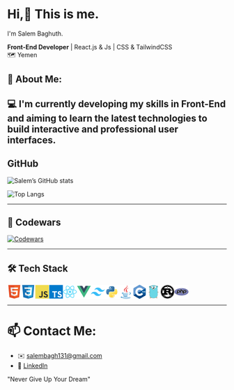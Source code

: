 # Hi,👋 This is me.
I'm Salem Baghuth.

**Front-End Developer** | React.js & Js | CSS & TailwindCSS  
🗺️ Yemen

## 🚀 About Me:

💻 I'm currently developing my skills in Front-End and aiming to learn the latest technologies to build interactive and professional user interfaces.
---

##  GitHub

![Salem’s GitHub stats](https://github-readme-stats.vercel.app/api?username=salimsaid31&show_icons=true&theme=dark)

![Top Langs](https://github-readme-stats.vercel.app/api/top-langs/?username=salimsaid31&layout=compact&theme=dark)

---

## 🥋 Codewars

[![Codewars](https://www.codewars.com/users/salimsaid31/badges/large)](https://www.codewars.com/users/salimsaid31)

---
## 🛠️ Tech Stack

<!-- Front-End Technologies -->
<img align="left" alt="HTML5" width="32" src="https://raw.githubusercontent.com/devicons/devicon/master/icons/html5/html5-original.svg" />
<img align="left" alt="CSS3" width="32" src="https://raw.githubusercontent.com/devicons/devicon/master/icons/css3/css3-original.svg" />
<img align="left" alt="JavaScript" width="32" src="https://raw.githubusercontent.com/devicons/devicon/master/icons/javascript/javascript-original.svg" />
<img align="left" alt="TypeScript" width="32" src="https://raw.githubusercontent.com/devicons/devicon/master/icons/typescript/typescript-original.svg" />
<img align="left" alt="React" width="32" src="https://raw.githubusercontent.com/devicons/devicon/master/icons/react/react-original.svg" />
<img align="left" alt="Vue.js" width="32" src="https://raw.githubusercontent.com/devicons/devicon/master/icons/vuejs/vuejs-original.svg" />
<img align="left" alt="TailwindCSS" width="32" src="https://raw.githubusercontent.com/devicons/devicon/master/icons/tailwindcss/tailwindcss-plain.svg" />

<!-- Programming Languages -->
<img align="left" alt="Python" width="32" src="https://raw.githubusercontent.com/devicons/devicon/master/icons/python/python-original.svg" />
<img align="left" alt="Java" width="32" src="https://raw.githubusercontent.com/devicons/devicon/master/icons/java/java-original.svg" />
<img align="left" alt="C++" width="32" src="https://raw.githubusercontent.com/devicons/devicon/master/icons/cplusplus/cplusplus-original.svg" />
<img align="left" alt="Go" width="32" src="https://raw.githubusercontent.com/devicons/devicon/master/icons/go/go-original.svg" />
<img align="left" alt="Rust" width="32" src="https://raw.githubusercontent.com/devicons/devicon/master/icons/rust/rust-plain.svg" />
<img align="left" alt="PHP" width="32" src="https://raw.githubusercontent.com/devicons/devicon/master/icons/php/php-original.svg" />

<br clear="both"/>

---

# 📫 Contact Me:

- ✉️ salembagh131@gmail.com  
- 🔗 [LinkedIn](linkedin.com/in/salem-baghouth-800887271)  

"Never Give Up Your Dream"
